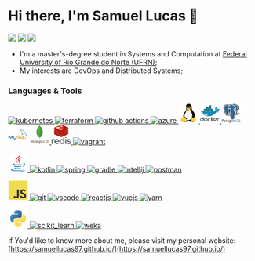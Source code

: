 <h1>Hi there, I'm Samuel Lucas 👋</h1>

<a href="https://linkedin.com/in/samuel1797/"><img src="https://img.shields.io/badge/linkedin-0077B5.svg?style=for-the-badge&logo=linkedin&logoColor=white"></a>
<a href="https://instagram.com/samuelferino17"><img src="https://img.shields.io/badge/instagram-E4405F.svg?style=for-the-badge&logo=instagram&logoColor=white"></a>
<a href="mailto:samuellucas97@ufrn.edu.br"><img src="https://img.shields.io/badge/e‑mail-D14836.svg?style=for-the-badge&logo=GMail&logoColor=white"></a>

 * I'm a master's-degree student in Systems and Computation at [Federal University of Rio Grande do Norte (UFRN)](https://www.ufrn.br/);
 * My interests are DevOps and Distributed Systems;


### Languages & Tools 
<p align="left"> 
  <a href="https://kubernetes.io" target="_blank"> <img src="https://www.vectorlogo.zone/logos/kubernetes/kubernetes-icon.svg" alt="kubernetes" width="40" height="40"/> <a href="https://www.terraform.io/" target="_blank"> <img src="https://www.terraform.io/assets/images/og-image-8b3e4f7d.png" alt="terraform" width="40" height="40"/> </a> <a href="https://github.com/features/actions" target="_blank"> <img src="https://avatars.githubusercontent.com/u/44036562?s=280&v=4" alt="github actions" width="40" height="40"/> </a>  <a  href="https://azure.microsoft.com/pt-br/" target="_blank"> <img src="https://seeklogo.com/images/M/microsoft-azure-logo-85055C44BE-seeklogo.com.png" alt="azure" width="40" height="40"/> </a>    <a href="https://www.linux.org/" target="_blank"> <img src="https://raw.githubusercontent.com/devicons/devicon/master/icons/linux/linux-original.svg" alt="linux" width="40" height="40"/> </a> <a href="https://www.docker.com/" target="_blank"> <img src="https://raw.githubusercontent.com/devicons/devicon/master/icons/docker/docker-original-wordmark.svg" alt="docker" width="40" height="40"/> </a> <a href="https://www.postgresql.org" target="_blank"> <img src="https://raw.githubusercontent.com/devicons/devicon/master/icons/postgresql/postgresql-original-wordmark.svg" alt="postgresql" width="40" height="40"/> </a> <a href="https://www.mysql.com/" target="_blank"> <img src="https://raw.githubusercontent.com/devicons/devicon/master/icons/mysql/mysql-original-wordmark.svg" alt="mysql" width="40" height="40"/></a> <a href="https://www.mongodb.com/" target="_blank"> <img src="https://raw.githubusercontent.com/devicons/devicon/master/icons/mongodb/mongodb-original-wordmark.svg" alt="mongodb" width="40" height="40"/> </a> <a href="https://redis.io" target="_blank"> <img src="https://raw.githubusercontent.com/devicons/devicon/master/icons/redis/redis-original-wordmark.svg" alt="redis" width="40" height="40"/> <a href="https://www.vagrantup.com/" target="_blank"> <img src="https://seeklogo.com/images/V/vagrant-logo-B214F47636-seeklogo.com.png" alt="vagrant" width="40" height="40"/> </a>
  
   <a href="https://www.java.com" target="_blank"> <img src="https://raw.githubusercontent.com/devicons/devicon/master/icons/java/java-original.svg" alt="java" width="40" height="40"/> </a>  <a href="https://kotlinlang.org/" target="_blank"> <img src="https://upload.wikimedia.org/wikipedia/commons/thumb/7/74/Kotlin_Icon.png/1024px-Kotlin_Icon.png" alt="kotlin" width="40" height="40"/> </a> <a href="https://spring.io/" target="_blank"> <img src="https://www.vectorlogo.zone/logos/springio/springio-icon.svg" alt="spring" width="40" height="40"/>
  <a href="https://gradle.org/" target="_blank"> <img src="https://gradle.org/images/gradle-knowledge-graph-logo.png?20170228" alt="gradle" width="40" height="40"/> </a> <a href="https://www.google.com/url?sa=t&rct=j&q=&esrc=s&source=web&cd=&cad=rja&uact=8&ved=2ahUKEwjPyqXUwerxAhUkqpUCHSLSCWoQFjAAegQICBAD&url=https%3A%2F%2Fwww.jetbrains.com%2Fpt-br%2Fidea%2F&usg=AOvVaw1oW-y21ztdXo6P1OZsIfYD" target="_blank"> <img src="https://upload.wikimedia.org/wikipedia/commons/thumb/9/9c/IntelliJ_IDEA_Icon.svg/1200px-IntelliJ_IDEA_Icon.svg.png" alt="intellij" width="40" height="40"/> </a> 
  <a href="https://postman.com" target="_blank"> <img src="https://www.vectorlogo.zone/logos/getpostman/getpostman-icon.svg" alt="postman" width="40" height="40"/> </a> 
 
  <a href="https://developer.mozilla.org/en-US/docs/Web/JavaScript" target="_blank"> <img src="https://raw.githubusercontent.com/devicons/devicon/master/icons/javascript/javascript-original.svg" alt="javascript" width="40" height="40"/> </a> <a href="https://git-scm.com/" target="_blank"> <img src="https://www.vectorlogo.zone/logos/git-scm/git-scm-icon.svg" alt="git" width="40" height="40"/> </a> <a href="https://code.visualstudio.com/" target="_blank"> <img src="https://upload.wikimedia.org/wikipedia/commons/thumb/9/9a/Visual_Studio_Code_1.35_icon.svg/1024px-Visual_Studio_Code_1.35_icon.svg.png" alt="vscode" width="40" height="40"/> </a> <a href="https://pt-br.reactjs.org/" target="_blank"> <img src="https://icons-for-free.com/iconfiles/png/512/vscode+icons+type+reactjs-1324451469448726104.png" alt="reactjs" width="45" height="45"/> </a> <a href="https://vuejs.org/" target="_blank"> <img src="https://upload.wikimedia.org/wikipedia/commons/thumb/9/95/Vue.js_Logo_2.svg/1200px-Vue.js_Logo_2.svg.png" alt="vuejs" width="40" height="40"/> </a> <a href="https://yarnpkg.com/" target="_blank"> <img src="https://seeklogo.com/images/Y/yarn-logo-F5E7A65FA2-seeklogo.com.png" alt="yarn" width="40" height="40"/> </a>  
 
  
<a href="https://www.python.org" target="_blank"> <img src="https://raw.githubusercontent.com/devicons/devicon/master/icons/python/python-original.svg" alt="python" width="40" height="40"/> </a> <a href="https://scikit-learn.org/" target="_blank"> <img src="https://upload.wikimedia.org/wikipedia/commons/0/05/Scikit_learn_logo_small.svg" alt="scikit_learn" width="40" height="40"/> </a>   <a href="https://waikato.github.io/weka-wiki/" target="_blank"> <img src="https://static.techspot.com/images2/downloads/topdownload/2021/01/2021-01-07-ts3_thumbs-ee2.png" alt="weka" width="40" height="40"/> </a>   
     
   
  
</p>    

If You'd like to know more about me, please visit my personal website: [https://samuellucas97.github.io/](https://samuellucas97.github.io/)

